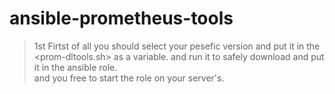 # ansible-prometheus-tools
>1st
>Firtst of all you should select your pesefic version and put it in the <prom-dltools.sh> as a variable. and run it to safely download and put it in the ansible role. <br>
>and you free to start the role on your server's.
